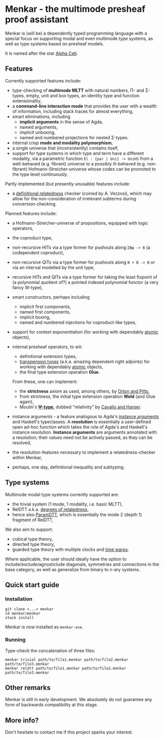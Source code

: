 # Menkar - the multimode presheaf proof assistant
Menkar is (will be) a dependently typed programming language with a special focus on supporting modal and even multimode type systems, as well as type systems based on presheaf models.

It is named after the star [Alpha Ceti][alphaceti].

## Features
Currently supported features include:

* type-checking of **multimode MLTT** with natural numbers, Π- and Σ-types, empty, unit and box types, an identity type and function extensionality,
* a **command-line interaction mode** that provides the user with a wealth of information, including stack traces for almost everything,
* smart eliminations, including
   * **implicit arguments** in the sense of Agda,
   * named arguments,
   * implicit unboxing,
   * named and numbered projections for nested Σ-types.
* internal crisp **mode and modality polymorphism**,
* a single universe that (inconsistently) contains itself,
* support for type systems in which type and term have a different modality, via a parametric function `El : {par | Uni} -> UniHS` from a well-behaved (e.g. fibrant) universe to a possibly ill-behaved (e.g. non-fibrant) Hofmann-Streicher-universe whose codes can be promoted to the type level continuously.

Partly implemented (but presently unusable) features include:

* a [definitional relatedness][reldtt] checker (coined by A. Vezzosi), which may allow for the non-consideration of irrelevant subterms during conversion-checking.

Planned features include:

* a Hofmann-Streicher-universe of propositions, equipped with logic operators,
* the coproduct type,
* non-recursive HITs via a type former for pushouts along `ΣBφ -> B` (a codependent coproduct),
* non-recursive QITs via a type former for pushouts along `B + B -> B` or via an interval modelled by the unit type,
* recursive HITs and QITs via a type former for taking the least fixpoint of (a polynomial quotient of?) a pointed indexed polynomial functor (a very fancy W-type),
* smart constructors, perhaps including
   * implicit first components,
   * named first components,
   * implicit boxing,
   * named and numbered injections for coproduct-like types,
* support for context exponentiation (for working with dependably [atomic][nlab-tiny] objects),
* internal presheaf operators, to wit:

   * definitional extension types,
   * [transpension types][transpension] (a.k.a. amazing dependent right adjoints) for working with dependably [atomic][nlab-tiny] objects,
   * the final type extension operation **Glue**.

   From these, one can implement:

   * the **strictness** axiom as used, among others, by [Orton and Pitts][strictness],
   * from strictness, the initial type extension operation **Weld** (and Glue again),
   * Moulin's [**Ψ-type**][psi], dubbed "relativity" by [Cavallo and Harper][relativity].
* instance arguments - a feature analogous to Agda's [instance arguments][bright-side-of-typeclasses] and Haskell's typeclasses.
A **resolution** is essentially a user-defined open ad-hoc function which takes the role of Agda's and Haskell's instance resolution. **Instance arguments** are arguments annotated with a resolution; their values need not be actively passed, as they can be resolved,
* the resolution-features necessary to implement a relatedness-checker *within* Menkar,
* perhaps, one day, definitional inequality and subtyping.

## Type systems
Multimode modal type systems currently supported are:

* the trivial system (1 mode, 1 modality, i.e. basic MLTT),
* RelDTT a.k.a. [degrees of relatedness][reldtt],
* hence also [ParamDTT][paramdtt], which is essentially the mode 2 (depth 1) fragment of RelDTT,

We also aim to support:

* cubical type theory,
* directed type theory,
* guarded type theory with multiple clocks and [time warps][time-warps].

Where applicable, the user should ideally have the option to include/exclude/agnosticlude diagonals, symmetries and connections in the base category, as well as generalize from binary to n-ary systems.

## Quick start guide

### Installation
```
git clone <...> menkar
cd menkar/menkar
stack install
```
Menkar is now installed as `menkar-exe`.

### Running
Type-check the concatenation of three files:
```
menkar trivial path/to/file1.menkar path/to/file2.menkar path/to/file3.menkar
menkar reldtt path/to/file1.menkar path/to/file2.menkar path/to/file3.menkar
```

## Other remarks
Menkar is still in early development. We absolutely do not guarantee any form of backwards compatibility at this stage.

## More info?
Don't hesitate to contact me if this project sparks your interest.

[alphaceti]: https://en.wikipedia.org/wiki/Alpha_Ceti
[reldtt]: https://doi.org/10.1145/3209108.3209119
[bright-side-of-typeclasses]: https://doi.org/10.1145/2034574.2034796
[nlab-tiny]: https://ncatlab.org/nlab/show/tiny+object
[nlab-amazing]: https://ncatlab.org/nlab/show/amazing+right+adjoint
[psi]: https://research.chalmers.se/publication/235758
[paramdtt]: https://doi.org/10.1145/3110276
[strictness]: https://doi.org/10.23638/LMCS-14(4:23)2018
[time-warps]: https://arxiv.org/abs/1805.11021v1
[relativity]: https://arxiv.org/abs/1901.00489
[transpension]: https://people.cs.kuleuven.be/~andreas.nuyts/transpension-types19.pdf
